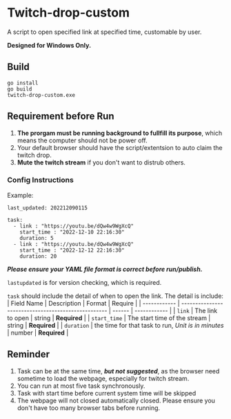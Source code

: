 # Twitch-drop-custom

A script to open specified link at specified time, customable by user. 

**Designed for Windows Only.**

## Build
```
go install
go build
twitch-drop-custom.exe
```

## Requirement before Run
1. **The prorgam must be running background to fullfill its purpose**, which means the computer should not be power off.
2. Your default browser should have the script/extentsion to auto claim the twitch drop.
3. **Mute the twitch stream** if you don't want to distrub others.

### Config Instructions
Example:

```
last_updated: 202212090115

task:
  - link : "https://youtu.be/dQw4w9WgXcQ"
    start_time : "2022-12-10 22:16:30"
    duration: 5
  - link : "https://youtu.be/dQw4w9WgXcQ"
    start_time : "2022-12-12 22:16:30"
    duration: 20
```

***Please ensure your YAML file format is correct before run/publish.***

`lastupdated` is for version checking, which is required.

`task` should include the detail of when to open the link.
The detail is include:
| Field Name   | Description                                         | Format | Require      |
| ------------ | --------------------------------------------------- | ------ | ------------ |
| `link`       | The link to open                                    | string | **Required** |
| `start_time` | The start time of the stream                        | string | **Required** |
| `duration`   | the time for that task to run, *Unit is in minutes* | number | **Required** |

## Reminder

1. Task can be at the same time, ***but not suggested***, as the browser need sometime to load the webpage, especially for twitch stream.
2. You can run at most five task synchronously.
3. Task with start time before current system time will be skipped
4. The webpage will not closed automatically closed. Please ensure you don't have too many browser tabs before running.

